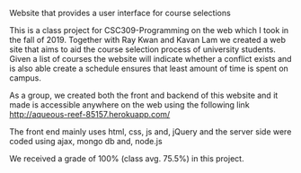 Website that provides a user interface for course selections 

This is a class project for CSC309-Programming on the web which I took in the fall of 2019. Together with Ray Kwan and Kavan Lam
we created a web site that aims to aid the course selection process of university students. Given a list of courses the website
will indicate whether a conflict exists and is also able create a schedule ensures that least amount of time is spent on campus.

As a group, we created both the front and backend of this website and it made is accessible anywhere on the web using the 
following link http://aqueous-reef-85157.herokuapp.com/

The front end mainly uses html, css, js and, jQuery and the server side were coded using ajax, mongo db and, node.js

We received a grade of 100% (class avg. 75.5%) in this project.
